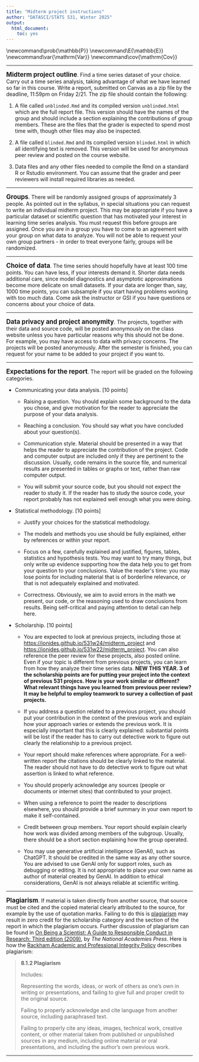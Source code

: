 ```yaml
---
title: "Midterm project instructions"
author: "DATASCI/STATS 531, Winter 2025"
output:
  html_document:
    toc: yes
---
```


\newcommand\prob{\mathbb{P}}
\newcommand\E{\mathbb{E}}
\newcommand\var{\mathrm{Var}}
\newcommand\cov{\mathrm{Cov}}

-----------


**<big>Midterm project outline</big>**. Find a time series dataset of your choice. Carry out a time series analysis, taking advantage of what we have learned so far in this course. Write a report, submitted on Canvas as a zip file by the deadline, 11:59pm on Friday 2/21. The zip file should contain the following:

1. A file called `unblinded.Rmd` and its compiled version `unblinded.html` which are the full report file. This version should have the names of the group and should include a section explaining the contributions of group members. These are the files that the grader is expected to spend most time with, though other files may also be inspected.

2. A file called `blinded.Rmd` and its compiled version `blinded.html` in which all identifying text is removed. This version will be used for anonymous peer review and posted on the course website.

3. Data files and any other files needed to compile the Rmd on a standard R or Rstudio environment. You can assume that the grader and peer reviewers will install required libraries as needed.

---------

**<big>Groups</big>**. There will be randomly assigned groups of approximately 3 people. As pointed out in the syllabus, in special situations you can request to write an individual midterm project. This may be appropriate if you have a particular dataset or scientific question that has motivated your interest in learning time series analysis. You must request this before groups are assigned.  Once you are in a group you have to come to an agreement with your group on what data to analyze. You will not be able to request your own group partners - in order to treat everyone fairly, groups will be randomized.

--------

**<big>Choice of data</big>**. The time series should hopefully have at least 100 time points. You can have less, if your interests demand it. Shorter data needs additional care, since model diagnostics and asymptotic approximations become more delicate on small datasets. If your data are longer than, say, 1000 time points, you can subsample if you start having problems working with too much data. Come ask the instructor or GSI if you have questions or concerns about your choice of data.

----------

**<big>Data privacy and project anonymity</big>**. The projects, together with their data and source code, will be posted anonymously on the class website unless you have particular reasons why this should not be done. For example, you may have access to data with privacy concerns. The projects will be posted anonymously. After the semester is finished, you can request for your name to be added to your project if you want to.

---------

**<big>Expectations for the report</big>**. The report will be graded on the following categories.

* Communicating your data analysis. [10 points]

    + Raising a question. You should explain some background to the data you chose, and give motivation for the reader to appreciate the purpose of your data analysis. 

    + Reaching a conclusion. You should say what you have concluded about your question(s).

    + Communication style. Material should be presented in a way that helps the reader to appreciate the contribution of the project. Code and computer output are included only if they are pertinent to the discussion. Usually, code remains in the source file, and numerical results are presented in tables or graphs or text, rather than raw computer output.

    + You will submit your source code, but you should not expect the reader to study it. If the reader has to study the source code, your report probably has not explained well enough what you were doing.

* Statistical methodology. [10 points]

    + Justify your choices for the statistical methodology.

    + The models and methods you use should be fully explained, either by references or within your report.

    + Focus on a few, carefully explained and justified, figures, tables, statistics and hypothesis tests. You may want to try many things, but only write up evidence supporting how the data help you to get from your question to your conclusions. Value the reader's time: you may lose points for including material that is of borderline relevance, or that is not adequately explained and motivated.

    + Correctness. Obviously, we aim to avoid errors in the math we present, our code, or the reasoning used to draw conclusions from results. Being self-critical and paying attention to detail can help here. 

* Scholarship. [10 points]

    + You are expected to look at previous projects, including those at https://ionides.github.io/531w24/midterm_project and https://ionides.github.io/531w22/midterm_project.
    You can also reference the peer review for these projects, also posted online.
    Even if your topic is different from previous projects, you can learn from how they analyze their time series data.
    **NEW THIS YEAR. 3 of the scholarship points are for putting your project into the context of previous 531 projecs. How is your work similar or different? What relevant things have you learned from previous peer review? It may be helpful to employ teamwork to survey a collection of past projects.**

    + If you address a question related to a previous project, you should put your contribution in the context of the previous work and explain how your approach varies or extends the previous work. 
It is especially important that this is clearly explained: substantial points will be lost if the reader has to carry out detective work to figure out clearly the relationship to a previous project.

    + Your report should make references where appropriate. For a well-written report the citations should be clearly linked to the material. The reader should not have to do detective work to figure out what assertion is linked to what reference.

    + You should properly acknowledge any sources (people or documents or internet sites) that contributed to your project.
    
    + When using a reference to point the reader to descriptions elsewhere, you should provide a brief summary in your own report to make it self-contained. 

    + Credit between group members. Your report should explain clearly how work was divided among members of the subgroup. Usually, there should be a short section explaining how the group operated.

    + You may use generative artificial intelligence (GenAI), such as ChatGPT. It should be credited in the same way as any other source. You are advised to use GenAI only for support roles, such as debugging or editing. It is not appropriate to place your own name as author of material created by GenAI. In addition to ethical considerations, GenAI is not always reliable at scientific writing.

----------

**<big>Plagiarism</big>**. If material is taken directly from another source, that source must be cited and the copied material clearly attributed to the source, for example by the use of quotation marks. Failing to do this is [plagiarism](https://en.wikipedia.org/wiki/Plagiarism) may result in zero credit for the scholarship category and the section of the report in which the plagiarism occurs. Further discussion of plagiarism can be found in [On Being a Scientist: A Guide to Responsible Conduct in Research: Third edition (2009)](http://www.nap.edu/catalog.php?record_id=12192), by <i>The National Academies Press</i>.
Here is how the [Rackham Academic and Professional Integrity Policy](http://www.rackham.umich.edu/current-students/policies/academic-policies/section11#1132) describes plagiarism:

> <b> 8.1.2 Plagiarism </b>
>
> Includes:
>
>    Representing the words, ideas, or work of others as one’s own in writing or presentations, and failing to give full and proper credit to the original source.
>
>    Failing to properly acknowledge and cite language from another source, including paraphrased text.
>
>    Failing to properly cite any ideas, images, technical work, creative content, or other material taken from published or unpublished sources in any medium, including online material or oral presentations, and including the author’s own previous work.


------------

